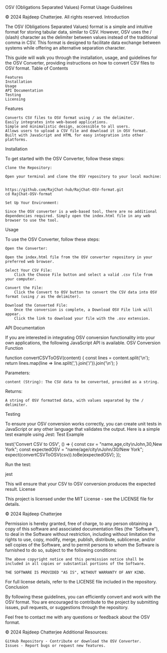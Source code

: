 OSV (Obligations Separated Values) Format Usage Guidelines

© 2024 Rajdeep Chatterjee. All rights reserved.
Introduction

The OSV (Obligations Separated Values) format is a simple and intuitive format for storing tabular data, similar to CSV. However, OSV uses the / (slash) character as the delimiter between values instead of the traditional comma in CSV. This format is designed to facilitate data exchange between systems while offering an alternative separation character.

This guide will walk you through the installation, usage, and guidelines for the OSV Converter, providing instructions on how to convert CSV files to OSV format.
Table of Contents

    Features
    Installation
    Usage
    API Documentation
    Testing
    Licensing

Features

    Converts CSV files to OSV format using / as the delimiter.
    Easily integrates into web-based applications.
    Simple and minimalistic design, accessible to all users.
    Allows users to upload a CSV file and download it in OSV format.
    Built with JavaScript and HTML for easy integration into other platforms.

Installation

To get started with the OSV Converter, follow these steps:

    Clone the Repository:

    Open your terminal and clone the OSV repository to your local machine:


    https://github.com/RajChat-hub/RajChat-OSV-format.git
    cd RajChat-OSV-format

    Set Up Your Environment:

    Since the OSV converter is a web-based tool, there are no additional dependencies required. Simply open the index.html file in any web browser to use the tool.

Usage

To use the OSV Converter, follow these steps:

    Open the Converter:

    Open the index.html file from the OSV converter repository in your preferred web browser.

    Select Your CSV File:
        Click the Choose File button and select a valid .csv file from your computer.

    Convert the File:
        Click the Convert to OSV button to convert the CSV data into OSV format (using / as the delimiter).

    Download the Converted File:
        Once the conversion is complete, a Download OSV File link will appear.
        Click the link to download your file with the .osv extension.

API Documentation

If you are interested in integrating OSV conversion functionality into your own applications, the following JavaScript API is available.
OSV Conversion Function


function convertCSVToOSV(content) {
    const lines = content.split('\n');
    return lines.map(line => line.split(',').join('/')).join('\n');
}

Parameters:

    content (String): The CSV data to be converted, provided as a string.

Returns:

    A string of OSV formatted data, with values separated by the / delimiter.

Testing

To ensure your OSV conversion works correctly, you can create unit tests in JavaScript or any other language that validates the output. Here is a simple test example using Jest:
Test Example


test('Convert CSV to OSV', () => {
    const csv = "name,age,city\nJohn,30,New York";
    const expectedOSV = "name/age/city\nJohn/30/New York";
    expect(convertCSVToOSV(csv)).toBe(expectedOSV);
});

Run the test:


jest

This will ensure that your CSV to OSV conversion produces the expected result.
License

This project is licensed under the MIT License - see the LICENSE file for details.

© 2024 Rajdeep Chatterjee

Permission is hereby granted, free of charge, to any person obtaining a copy of this software and associated documentation files (the "Software"), to deal in the Software without restriction, including without limitation the rights to use, copy, modify, merge, publish, distribute, sublicense, and/or sell copies of the Software, and to permit persons to whom the Software is furnished to do so, subject to the following conditions:

    The above copyright notice and this permission notice shall be included in all copies or substantial portions of the Software.

    THE SOFTWARE IS PROVIDED "AS IS", WITHOUT WARRANTY OF ANY KIND.

For full license details, refer to the LICENSE file included in the repository.
Conclusion

By following these guidelines, you can efficiently convert and work with the OSV format. You are encouraged to contribute to the project by submitting issues, pull requests, or suggestions through the repository.

Feel free to contact me with any questions or feedback about the OSV format.

© 2024 Rajdeep Chatterjee
Additional Resources:

    GitHub Repository - Contribute or download the OSV Converter.
    Issues - Report bugs or request new features.

